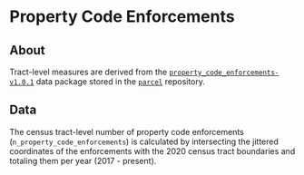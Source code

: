 # Property Code Enforcements

## About

Tract-level measures are derived from the [`property_code_enforcements-v1.0.1`](https://github.com/geomarker-io/parcel/releases/tag/property_code_enforcements-v1.0.1) data package stored in the [`parcel`](https://github.com/geomarker-io/parcel) repository.

## Data

The census tract-level number of property code enforcements (`n_property_code_enforcements`) is calculated by intersecting the jittered coordinates of the enforcements with the 2020 census tract boundaries and totaling them per year (2017 - present).
